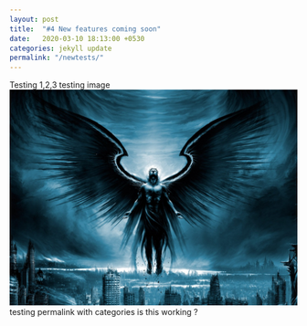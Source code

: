 ```yaml
---
layout: post
title:  "#4 New features coming soon"
date:   2020-03-10 18:13:00 +0530
categories: jekyll update
permalink: "/newtests/"
---
```

Testing 1,2,3
testing image 
<img src="/images/first.jpg">
<br/>
testing permalink with categories
is this working ?